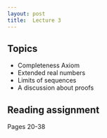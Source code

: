```yaml
---
layout: post
title:  Lecture 3
---
```


## Topics

* Completeness Axiom
* Extended real numbers
* Limits of sequences
* A discussion about proofs

## Reading assignment

Pages 20-38



